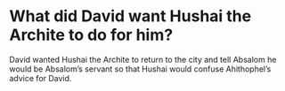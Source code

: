# What did David want Hushai the Archite to do for him?

David wanted Hushai the Archite to return to the city and tell Absalom he would be Absalom’s servant so that Hushai would confuse Ahithophel’s advice for David.
